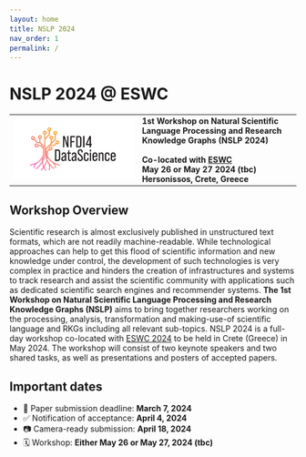 ```yaml
---
layout: home
title: NSLP 2024
nav_order: 1
permalink: /
---
```


# NSLP 2024 @ ESWC

<table>
  <tr>
    <td style="text-align:left">
      <img src="./logo_nfdi4ds.png" alt="NSLP"/>
    </td>
    <td>
    <strong>1st Workshop on Natural Scientific Language Processing and Research Knowledge Graphs (NSLP 2024)
</strong>
    <br/><br/>
    <strong>Co-located with <a href="https://2024.eswc-conferences.org" target="_blank">ESWC</a></strong>
    <br/>
    <strong>May 26 or May 27 2024 (tbc)</strong>
    <br/>
    <strong>Hersonissos, Crete, Greece</strong>
    </td>
  </tr>
</table>

## Workshop Overview


Scientific research is almost exclusively published in unstructured text formats, which are not readily machine-readable. While technological approaches can help to get this flood of scientific information and new knowledge under control, the development of such technologies is very complex in practice and hinders the creation of infrastructures and systems to track research and assist the scientific community with applications such as dedicated scientific search engines and recommender systems. **The 1st Workshop on Natural Scientific Language Processing and Research Knowledge Graphs (NSLP)** aims to bring together researchers working on the processing, analysis, transformation and making-use-of scientific language and RKGs including all relevant sub-topics. NSLP 2024 is a full-day workshop co-located with [ESWC 2024](https://2024.eswc-conferences.org) to be held in Crete (Greece) in May 2024. The workshop will consist of two keynote speakers and two shared tasks, as well as presentations and posters of accepted papers.  

## Important dates

* 📄 Paper submission deadline: **March 7, 2024**
* ✅ Notification of acceptance: **April 4, 2024**
* 📷  Camera-ready submission: **April 18, 2024**
* 🗓️ Workshop: **Either May 26 or May 27, 2024 (tbc)**

